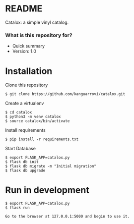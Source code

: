 # README #

Catalox: a simple vinyl catalog.

### What is this repository for? ###

* Quick summary
* Version: 1.0

# Installation 

Clone this repository 

	$ git clone https://github.com/kanguarrovi/catalox.git

Create a virtualenv

    $ cd catalox
	$ python3 -m venv catalox
	$ source catalox/bin/activate

Install requirements 

	$ pip install -r requirements.txt

Start Database

	$ export FLASK_APP=catalox.py
	$ flask db init
    $ flask db migrate -m "Initial migration"
    $ flask db upgrade

# Run in development

	$ export FLASK_APP=catalox.py
	$ flask run

    Go to the browser at 127.0.0.1:5000 and begin to use it.


